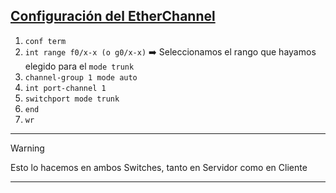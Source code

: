 ## [Configuración del EtherChannel](README.md)

1. `conf term`
2. `int range f0/x-x (o g0/x-x)` ➡️ Seleccionamos el rango que hayamos elegido para el `mode trunk`
3. `channel-group 1 mode auto`
4. `int port-channel 1`
5. `switchport mode trunk` 
6. `end`
7. `wr`

---
> [!WARNING]
> Esto lo hacemos en ambos Switches, tanto en Servidor como en Cliente

---
